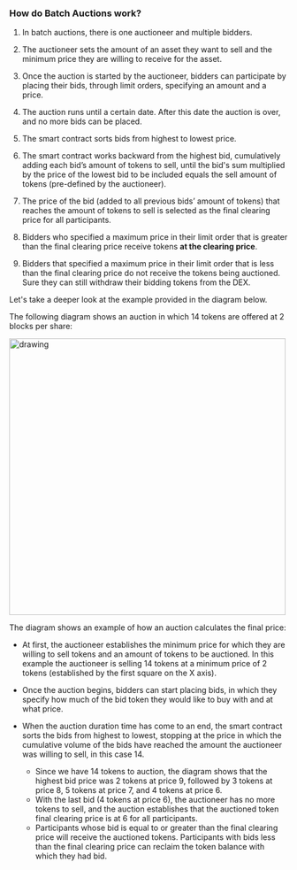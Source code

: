 ### How do Batch Auctions work?

1. In batch auctions, there is one auctioneer and multiple bidders.

2. The auctioneer sets the amount of an asset they want to sell and the minimum price they are willing to receive for the asset.

3. Once the auction is started by the auctioneer, bidders can participate by placing their bids, through limit orders, specifying an amount and a price.

4. The auction runs until a certain date. After this date the auction is over, and no more bids can be placed.

5. The smart contract sorts bids from highest to lowest price.

6. The smart contract works backward from the highest bid, cumulatively adding each bid’s amount of tokens to sell, until the bid's sum multiplied by the price of the lowest bid to be included equals the sell amount of tokens (pre-defined by the auctioneer).

7. The price of the bid (added to all previous bids’ amount of tokens) that reaches the amount of tokens to sell is selected as the final clearing price for all participants.

8. Bidders who specified a maximum price in their limit order that is greater than the final clearing price receive tokens **at the clearing price**.

9. Bidders that specified a maximum price in their limit order that is less than the final clearing price do not receive the tokens being auctioned. Sure they can still withdraw their bidding tokens from the DEX.

Let's take a deeper look at the example provided in the diagram below.

The following diagram shows an auction in which 14 tokens are offered at 2 blocks per share:

<img src="/assets/Gnosis_auction_doc_diagram_GP_auction_diagram.png" alt="drawing" width="500"/>

The diagram shows an example of how an auction calculates the final price:

- At first, the auctioneer establishes the minimum price for which they are willing to sell tokens and an amount of tokens to be auctioned. In this example the auctioneer is selling 14 tokens at a minimum price of 2 tokens (established by the first square on the X axis).

- Once the auction begins, bidders can start placing bids, in which they specify how much of the bid token they would like to buy with and at what price.

- When the auction duration time has come to an end, the smart contract sorts the bids from highest to lowest, stopping at the price in which the cumulative volume of the bids have reached the amount the auctioneer was willing to sell, in this case 14.
  - Since we have 14 tokens to auction, the diagram shows that the highest bid price was 2 tokens at price 9, followed by 3 tokens at price 8, 5 tokens at price 7, and 4 tokens at price 6.
  - With the last bid (4 tokens at price 6), the auctioneer has no more tokens to sell, and the auction establishes that the auctioned token final clearing price is at 6 for all participants.
  - Participants whose bid is equal to or greater than the final clearing price will receive the auctioned tokens. Participants with bids less than the final clearing price can reclaim the token balance with which they had bid.
